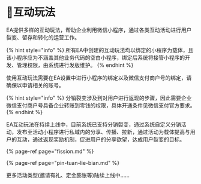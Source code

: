 # 📲互动玩法

EA提供多样的互动玩法，帮助企业利用微信小程序，通过各类互动活动进行用户裂变、留存和转化的运营工作。

{% hint style="info" %}
所有EA中创建的互动玩法均以绑定的小程序为载体，且该小程序应为不涵盖其他业务代码的空白小程序，绑定后系统将接管小程序的开发、管理权限，由系统进行发版维护。
{% endhint %}

使用互动玩法需要在EA设置中进行小程序的绑定以及微信支付商户号的绑定，请确保以申请相关的账号。

{% hint style="info" %}
分销裂变涉及到对用户进行返现的步骤，因此需要企业微信支付商户号具备企业转账到零钱的权限，具体开通条件见微信支付官方要求。
{% endhint %}

EA互动玩法在持续上线中，目前系统已支持分销裂变，通过系统自定义分销活动，发布至活动小程序进行私域内的分享、传播、拉新，通过活动为载体提高与用户的互动，通过返现奖励机制，促进用户的分享欲望，达成用户裂变的目标。

{% page-ref page="fission.md" %}

{% page-ref page="pin-tuan-lie-bian.md" %}

更多活动类型\(邀请有礼、定金膨胀等\)陆续上线中......





